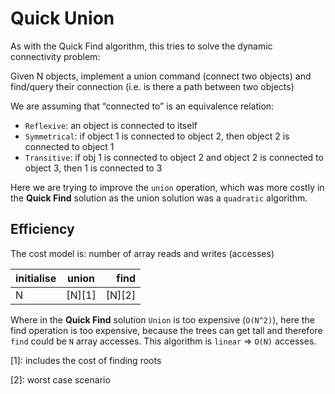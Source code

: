 # Quick Union

As with the Quick Find algorithm, this tries to solve the dynamic connectivity problem:

Given N objects, implement a union command (connect two objects) and find/query their connection (i.e. is there a path between two objects)

We are assuming that “connected to” is an equivalence relation:

* `Reflexive`: an object is connected to itself
* `Symmetrical`: if object 1 is connected to object 2, then object 2 is connected to object 1
* `Transitive`: if obj 1 is connected to object 2 and object 2 is connected to object 3, then 1 is connected to 3

Here we are trying to improve the `union` operation, which was more costly in the __Quick Find__ solution as the union solution was a `quadratic` algorithm.

## Efficiency

The cost model is: number of array reads and writes (accesses)

|initialise |union |find |
|-----------|:----:|----:|
|N          |[N][1]     |[N][2]    |

Where in the __Quick Find__ solution `Union` is too expensive (`O(N^2)`), here the find operation is too expensive, because the trees can get tall and therefore `find` could be `N` array accesses. This algorithm is `linear` => `O(N)` accesses.

[1]: includes the cost of finding roots

[2]: worst case scenario
